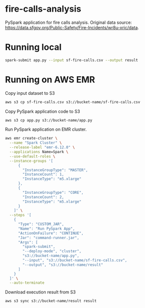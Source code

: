 # fire-calls-analysis
PySpark application for fire calls analysis. Original data source: https://data.sfgov.org/Public-Safety/Fire-Incidents/wr8u-xric/data.

# Running local

```sh
spark-submit app.py --input sf-fire-calls.csv --output result
```

# Running on AWS EMR

Copy input dataset to S3
```sh
aws s3 cp sf-fire-calls.csv s3://bucket-name/sf-fire-calls.csv
```

Copy PySpark application code to S3
```sh
aws s3 cp app.py s3://bucket-name/app.py
```

Run PySpark application on EMR cluster.
```sh
aws emr create-cluster \
  --name "Spark Cluster" \
  --release-label "emr-6.12.0" \
  --applications Name=Spark \
  --use-default-roles \
  --instance-groups '[
      {
        "InstanceGroupType": "MASTER",
        "InstanceCount": 1,
        "InstanceType": "m5.xlarge"
      },
      {
        "InstanceGroupType": "CORE",
        "InstanceCount": 2,
        "InstanceType": "m5.xlarge"
      }
    ]' \
  --steps '[
    {
      "Type": "CUSTOM_JAR",
      "Name": "Run PySpark App",
      "ActionOnFailure": "CONTINUE",
      "Jar": "command-runner.jar",
      "Args": [
        "spark-submit",
        "--deploy-mode", "cluster",
        "s3://bucket-name/app.py",
        "--input", "s3://bucket-name/sf-fire-calls.csv",
        "--output", "s3://bucket-name/result"
      ]
    }
  ]' \
  --auto-terminate
```

Download execution result from S3
```sh
aws s3 sync s3://bucket-name/result result
```
